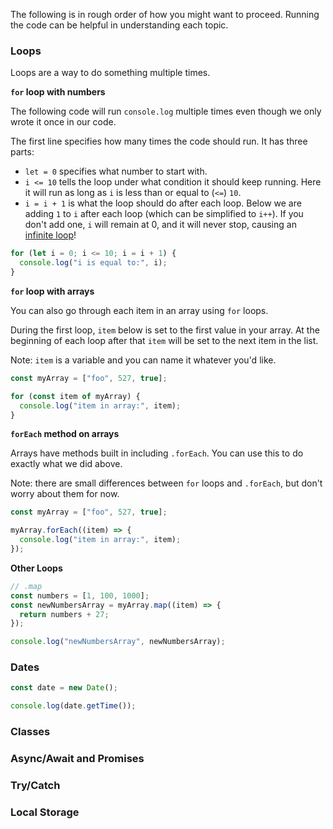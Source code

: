 The following is in rough order of how you might want to proceed. Running the code can be helpful in understanding each topic.

### Loops

Loops are a way to do something multiple times.

**`for` loop with numbers**

The following code will run `console.log` multiple times even though we only wrote it once in our code.

The first line specifies how many times the code should run. It has three parts:

- `let = 0` specifies what number to start with.
- `i <= 10` tells the loop under what condition it should keep running. Here it will run as long as `i` is less than or equal to (`<=`) `10`.
- `i = i + 1` is what the loop should do after each loop. Below we are adding `1` to `i` after each loop (which can be simplified to `i++`). If you don't add one, `i` will remain at 0, and it will never stop, causing an [infinite loop](https://en.wikipedia.org/wiki/Infinite_loop)!

```javascript
for (let i = 0; i <= 10; i = i + 1) {
  console.log("i is equal to:", i);
}
```

**`for` loop with arrays**

You can also go through each item in an array using `for` loops.

During the first loop, `item` below is set to the first value in your array. At the beginning of each loop after that `item` will be set to the next item in the list.

Note: `item` is a variable and you can name it whatever you'd like.

```javascript
const myArray = ["foo", 527, true];

for (const item of myArray) {
  console.log("item in array:", item);
}
```

**`forEach` method on arrays**

Arrays have methods built in including `.forEach`. You can use this to do exactly what we did above.

Note: there are small differences between `for` loops and `.forEach`, but don't worry about them for now.

```javascript
const myArray = ["foo", 527, true];

myArray.forEach((item) => {
  console.log("item in array:", item);
});
```

**Other Loops**

```javascript
// .map
const numbers = [1, 100, 1000];
const newNumbersArray = myArray.map((item) => {
  return numbers + 27;
});

console.log("newNumbersArray", newNumbersArray);
```

### Dates

```javascript
const date = new Date();

console.log(date.getTime());
```

### Classes

### Async/Await and Promises

### Try/Catch

### Local Storage

##
